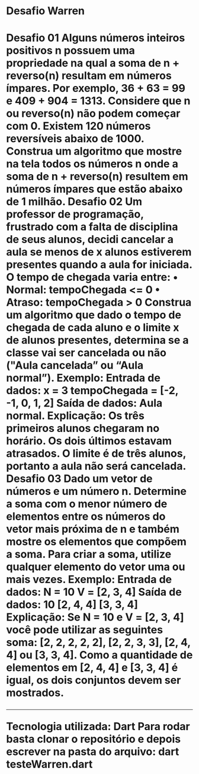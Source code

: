 <h1>Desafio Warren <h1>

Desafio 01 Alguns números inteiros positivos n possuem uma propriedade na qual a soma de n + reverso(n) resultam em números ímpares. Por exemplo, 36 + 63 = 99 e 409 + 904 = 1313. Considere que n ou reverso(n) não podem começar com 0. Existem 120 números reversíveis abaixo de 1000. Construa um algoritmo que mostre na tela todos os números n onde a soma de n + reverso(n) resultem em números ímpares que estão abaixo de 1 milhão. Desafio 02 Um professor de programação, frustrado com a falta de disciplina de seus alunos, decidi cancelar a aula se menos de x alunos estiverem presentes quando a aula for iniciada. O tempo de chegada varia entre: • Normal: tempoChegada <= 0 • Atraso: tempoChegada > 0 Construa um algoritmo que dado o tempo de chegada de cada aluno e o limite x de alunos presentes, determina se a classe vai ser cancelada ou não ("Aula cancelada” ou “Aula normal”). Exemplo: Entrada de dados: x = 3 tempoChegada = [-2, -1, 0, 1, 2] Saída de dados: Aula normal. Explicação: Os três primeiros alunos chegaram no horário. Os dois últimos estavam atrasados. O limite é de três alunos, portanto a aula não será cancelada. Desafio 03 Dado um vetor de números e um número n. Determine a soma com o menor número de elementos entre os números do vetor mais próxima de n e também mostre os elementos que compõem a soma. Para criar a soma, utilize qualquer elemento do vetor uma ou mais vezes. Exemplo: Entrada de dados: N = 10 V = [2, 3, 4] Saída de dados: 10 [2, 4, 4] [3, 3, 4] Explicação: Se N = 10 e V = [2, 3, 4] você pode utilizar as seguintes soma: [2, 2, 2, 2, 2], [2, 2, 3, 3], [2, 4, 4] ou [3, 3, 4]. Como a quantidade de elementos em [2, 4, 4] e [3, 3, 4] é igual, os dois conjuntos devem ser mostrados.

_________________________________________________________________________________________________________

Tecnologia utilizada: Dart Para rodar basta clonar o repositório e depois escrever na pasta do arquivo: dart testeWarren.dart
